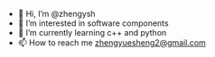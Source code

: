 - 👋 Hi, I’m @zhengysh
- 👀 I’m interested in software components
- 🌱 I’m currently learning c++ and python
- 📫 How to reach me zhengyuesheng2@gmail.com

<!---
zhengysh/zhengysh is a ✨ special ✨ repository because its `README.md` (this file) appears on your GitHub profile.
You can click the Preview link to take a look at your changes.
--->
